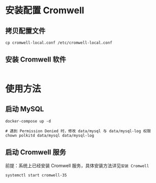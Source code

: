 # 安装配置 Cromwell

## 拷贝配置文件

```
cp cromwell-local.conf /etc/cromwell-local.conf
```

## 安装 Cromwell 软件

```
```

# 使用方法

## 启动 MySQL

```
docker-compose up -d

# 遇到 Permission Denied 时，修改 data/mysql 与 data/mysql-log 权限
chown polkitd data/mysql data/mysql-log
```

## 启动 Cromwell 服务
前提：系统上已经安装 Cromwell 服务，具体安装方法详见`安装 Cromwell`

```
systemctl start cromwell-35
```
